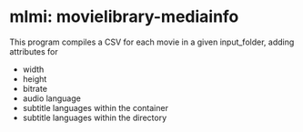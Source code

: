 # mlmi: movielibrary-mediainfo

This program compiles a CSV for each movie in a given input_folder, adding 
attributes for
* width
* height
* bitrate
* audio language
* subtitle languages within the container
* subtitle languages within the directory
